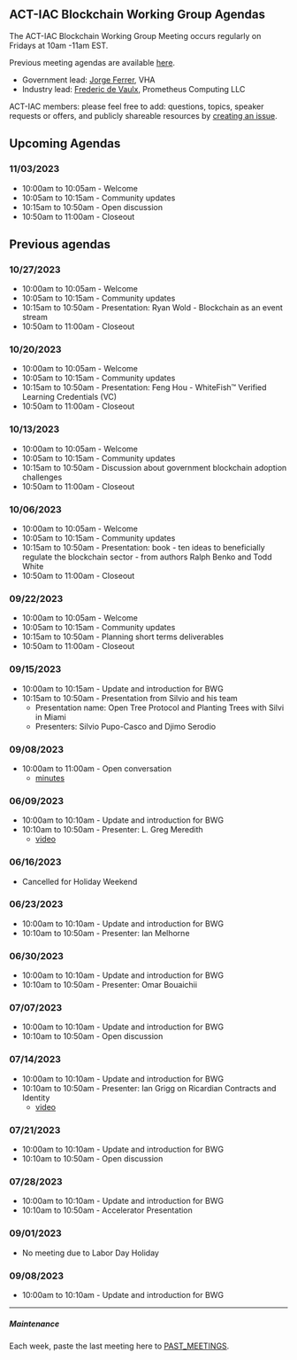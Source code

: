 ## ACT-IAC Blockchain Working Group Agendas

The ACT-IAC Blockchain Working Group Meeting occurs regularly on Fridays at 10am -11am EST.

Previous meeting agendas are available [here](./previous_agendas/).

* Government lead: [Jorge Ferrer](mailto:jorge.Ferrer@va.gov), VHA
* Industry lead: [Frederic de Vaulx](mailto:f.devaulx@prometheuscomputing.com), Prometheus Computing LLC

ACT-IAC members: please feel free to add: questions, topics, speaker requests or offers, and publicly
shareable resources by [creating an issue](https://github.com/ACT-IAC-BWG/agendas/issues/new).

## Upcoming Agendas

### 11/03/2023
* 10:00am to 10:05am - Welcome
* 10:05am to 10:15am - Community updates
* 10:15am to 10:50am - Open discussion
* 10:50am to 11:00am - Closeout

## Previous agendas

### 10/27/2023
* 10:00am to 10:05am - Welcome
* 10:05am to 10:15am - Community updates
* 10:15am to 10:50am - Presentation: Ryan Wold - Blockchain as an event stream
* 10:50am to 11:00am - Closeout

### 10/20/2023
* 10:00am to 10:05am - Welcome
* 10:05am to 10:15am - Community updates
* 10:15am to 10:50am - Presentation: Feng Hou - WhiteFish™ Verified Learning Credentials (VC)
* 10:50am to 11:00am - Closeout

### 10/13/2023
* 10:00am to 10:05am - Welcome
* 10:05am to 10:15am - Community updates
* 10:15am to 10:50am - Discussion about government blockchain adoption challenges
* 10:50am to 11:00am - Closeout

### 10/06/2023
* 10:00am to 10:05am - Welcome
* 10:05am to 10:15am - Community updates
* 10:15am to 10:50am - Presentation: book - ten ideas to beneficially regulate the blockchain sector - from authors Ralph Benko and Todd White
* 10:50am to 11:00am - Closeout

### 09/22/2023
* 10:00am to 10:05am - Welcome
* 10:05am to 10:15am - Community updates
* 10:15am to 10:50am - Planning short terms deliverables
* 10:50am to 11:00am - Closeout

### 09/15/2023
* 10:00am to 10:15am - Update and introduction for BWG
* 10:15am to 10:50am - Presentation from Silvio and his team
   * Presentation name: Open Tree Protocol and Planting Trees with Silvi in Miami
   * Presenters: Silvio Pupo-Casco and Djimo Serodio

### 09/08/2023
* 10:00am to 11:00am - Open conversation
    * [minutes](https://github.com/blockchain-working-group/agendas/blob/main/assets/20230908-meeting-notes.md#09082023)

### 06/09/2023
* 10:00am to 10:10am - Update and introduction for BWG
* 10:10am to 10:50am - Presenter: L. Greg Meredith
    * [video](https://www.youtube.com/watch?v=QxpbGYxQ3JU)

### 06/16/2023
* Cancelled for Holiday Weekend

### 06/23/2023
* 10:00am to 10:10am - Update and introduction for BWG
* 10:10am to 10:50am - Presenter: Ian Melhorne

### 06/30/2023
* 10:00am to 10:10am - Update and introduction for BWG
* 10:10am to 10:50am - Presenter: Omar Bouaichii

### 07/07/2023
* 10:00am to 10:10am - Update and introduction for BWG
* 10:10am to 10:50am - Open discussion

### 07/14/2023
* 10:00am to 10:10am - Update and introduction for BWG
* 10:10am to 10:50am - Presenter: Ian Grigg on Ricardian Contracts and Identity
    * [video](https://www.youtube.com/watch?v=zjSd6wswc9c)

### 07/21/2023
* 10:00am to 10:10am - Update and introduction for BWG
* 10:10am to 10:50am - Open discussion

### 07/28/2023
* 10:00am to 10:10am - Update and introduction for BWG
* 10:10am to 10:50am - Accelerator Presentation

### 09/01/2023
* No meeting due to Labor Day Holiday

### 09/08/2023
* 10:00am to 10:10am - Update and introduction for BWG

---

##### Maintenance

Each week, paste the last meeting here to [PAST_MEETINGS](./previous_agendas/).
